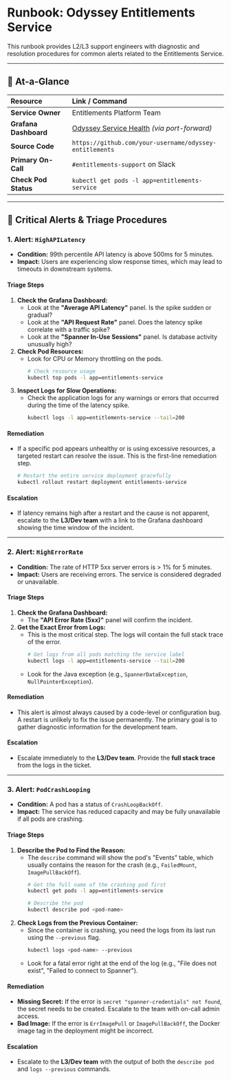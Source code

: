 # Runbook: Odyssey Entitlements Service

This runbook provides L2/L3 support engineers with diagnostic and resolution procedures for common alerts related to the Entitlements Service.

---
## 📖 At-a-Glance

| Resource | Link / Command |
| :--- | :--- |
| **Service Owner** | Entitlements Platform Team |
| **Grafana Dashboard** | [Odyssey Service Health](http://localhost:8081) *(via port-forward)* |
| **Source Code** | `https://github.com/your-username/odyssey-entitlements` |
| **Primary On-Call** | `#entitlements-support` on Slack |
| **Check Pod Status** | `kubectl get pods -l app=entitlements-service`|

---
## 🚨 Critical Alerts & Triage Procedures

### 1. Alert: `HighAPILatency`
- **Condition:** 99th percentile API latency is above 500ms for 5 minutes.
- **Impact:** Users are experiencing slow response times, which may lead to timeouts in downstream systems.

#### Triage Steps
1.  **Check the Grafana Dashboard:**
    * Look at the **"Average API Latency"** panel. Is the spike sudden or gradual?
    * Look at the **"API Request Rate"** panel. Does the latency spike correlate with a traffic spike?
    * Look at the **"Spanner In-Use Sessions"** panel. Is database activity unusually high?
2.  **Check Pod Resources:**
    * Look for CPU or Memory throttling on the pods.
        ```bash
        # Check resource usage
        kubectl top pods -l app=entitlements-service
        ```
3.  **Inspect Logs for Slow Operations:**
    * Check the application logs for any warnings or errors that occurred during the time of the latency spike.
        ```bash
        kubectl logs -l app=entitlements-service --tail=200
        ```

#### Remediation
* If a specific pod appears unhealthy or is using excessive resources, a targeted restart can resolve the issue. This is the first-line remediation step.
    ```bash
    # Restart the entire service deployment gracefully
    kubectl rollout restart deployment entitlements-service
    ```

#### Escalation
* If latency remains high after a restart and the cause is not apparent, escalate to the **L3/Dev team** with a link to the Grafana dashboard showing the time window of the incident.

---
### 2. Alert: `HighErrorRate`
- **Condition:** The rate of HTTP 5xx server errors is > 1% for 5 minutes.
- **Impact:** Users are receiving errors. The service is considered degraded or unavailable.

#### Triage Steps
1.  **Check the Grafana Dashboard:**
    * The **"API Error Rate (5xx)"** panel will confirm the incident.
2.  **Get the Exact Error from Logs:**
    * This is the most critical step. The logs will contain the full stack trace of the error.
        ```bash
        # Get logs from all pods matching the service label
        kubectl logs -l app=entitlements-service --tail=200
        ```
    * Look for the Java exception (e.g., `SpannerDataException`, `NullPointerException`).

#### Remediation
* This alert is almost always caused by a code-level or configuration bug. A restart is unlikely to fix the issue permanently. The primary goal is to gather diagnostic information for the development team.

#### Escalation
* Escalate immediately to the **L3/Dev team**. Provide the **full stack trace** from the logs in the ticket.

---
### 3. Alert: `PodCrashLooping`
- **Condition:** A pod has a status of `CrashLoopBackOff`.
- **Impact:** The service has reduced capacity and may be fully unavailable if all pods are crashing.

#### Triage Steps
1.  **Describe the Pod to Find the Reason:**
    * The `describe` command will show the pod's "Events" table, which usually contains the reason for the crash (e.g., `FailedMount`, `ImagePullBackOff`).
        ```bash
        # Get the full name of the crashing pod first
        kubectl get pods -l app=entitlements-service

        # Describe the pod
        kubectl describe pod <pod-name>
        ```
2.  **Check Logs from the Previous Container:**
    * Since the container is crashing, you need the logs from its last run using the `--previous` flag.
        ```bash
        kubectl logs <pod-name> --previous
        ```
    * Look for a fatal error right at the end of the log (e.g., "File does not exist", "Failed to connect to Spanner").

#### Remediation
* **Missing Secret:** If the error is `secret "spanner-credentials" not found`, the secret needs to be created. Escalate to the team with on-call admin access.
* **Bad Image:** If the error is `ErrImagePull` or `ImagePullBackOff`, the Docker image tag in the deployment might be incorrect.

#### Escalation
* Escalate to the **L3/Dev team** with the output of both the `describe pod` and `logs --previous` commands.